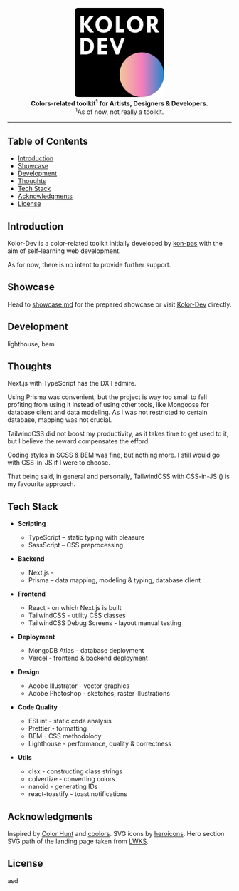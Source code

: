 <p align="center">
  <a href="https://kolor-dev.vercel.app/" target="_blank">
    <picture>
      <source
        media="(prefers-color-scheme: light)"
        srcset="/showcase/assets/kolor_dev_logo_0_light.svg"
      />
      <source
        media="(prefers-color-scheme: dark)"
        srcset="/showcase/assets/kolor_dev_logo_0.svg"
      />
      <img
        alt="Kolor-Dev"
        title="Kolor-Dev"
        src="/showcase/assets/kolor_dev_logo_0.svg"
        width="200"
        style="max-width: 100%;"
      />
    </picture>
  </a>
  <br />

  <b align="center">
    Colors-related toolkit<sup>1</sup> for Artists, Designers & Developers.
  </b>
  <br />
  <span><sup>1</sup>As of now, not really a toolkit.</span>
</p>

---

## Table of Contents <!-- omit in toc -->

- [Introduction](#introduction)
- [Showcase](#showcase)
- [Development](#development)
- [Thoughts](#thoughts)
- [Tech Stack](#tech-stack)
- [Acknowledgments](#acknowledgments)
- [License](#license)

## Introduction

Kolor-Dev is a color-related toolkit initially developed by
[kon-pas](https://github.com/kon-pas) with the aim of self-learning web
development.

As for now, there is no intent to provide further support.

## Showcase

Head to [showcase.md](/showcase/showcase.md) for the prepared showcase or visit
[Kolor-Dev](https://kolor-dev.vercel.app/) directly.

## Development

lighthouse, bem

## Thoughts

Next.js with TypeScript has the DX I admire.

Using Prisma was convenient, but the project is way too small to fell profiting from using it instead of using other tools, like Mongoose for database client and data modeling. As I was not restricted to certain database, mapping was not crucial.

TailwindCSS did not boost my productivity, as it takes time to get used to it,
but I believe the reward compensates the efford.

Coding styles in SCSS & BEM was fine, but nothing more. I still would go with CSS-in-JS if I were to choose.

That being said, in general and personally, TailwindCSS with CSS-in-JS () is my favourite approach.

## Tech Stack

- **Scripting**

  - TypeScript &ndash; static typing with pleasure
  - SassScript &ndash; CSS preprocessing

- **Backend**

  - Next.js -
  - Prisma &ndash; data mapping, modeling & typing, database client

- **Frontend**

  - React - on which Next.js is built
  - TailwindCSS - utility CSS classes
  - TailwindCSS Debug Screens - layout manual testing

- **Deployment**

  - MongoDB Atlas - database deployment
  - Vercel - frontend & backend deployment

- **Design**

  - Adobe Illustrator - vector graphics
  - Adobe Photoshop - sketches, raster illustrations

- **Code Quality**

  - ESLint - static code analysis
  - Prettier - formatting
  - BEM - CSS methodolody
  - Lighthouse - performance, quality & correctness

- **Utils**

  - clsx - constructing class strings
  - colvertize - converting colors
  - nanoid - generating IDs
  - react-toastify - toast notifications

## Acknowledgments

Inspired by [Color Hunt](https://colorhunt.co/) and [coolors](https://coolors.co/).
SVG icons by [heroicons](https://heroicons.com/).
Hero section SVG path of the landing page taken from [LWKS](https://lwks.com/lightworks-features/).

## License

asd
